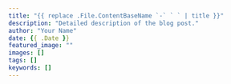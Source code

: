 ```yaml
---
title: "{{ replace .File.ContentBaseName `-` ` ` | title }}"
description: "Detailed description of the blog post."
author: "Your Name"
date: {{ .Date }}
featured_image: ""
images: []
tags: []
keywords: []
---
```

